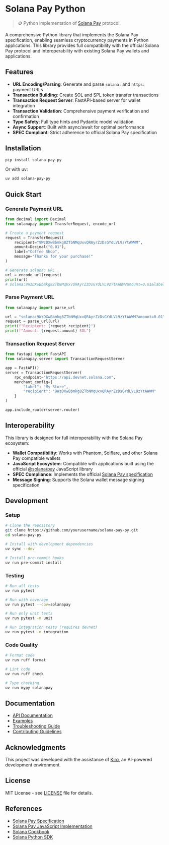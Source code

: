 # Solana Pay Python

> 🪙 Python implementation of [Solana Pay](https://github.com/solana-foundation/solana-pay) protocol.

A comprehensive Python library that implements the Solana Pay specification, enabling seamless cryptocurrency payments in Python applications. This library provides full compatibility with the official Solana Pay protocol and interoperability with existing Solana Pay wallets and applications.

## Features

- **URL Encoding/Parsing**: Generate and parse `solana:` and `https:` payment URLs
- **Transaction Building**: Create SOL and SPL token transfer transactions
- **Transaction Request Server**: FastAPI-based server for wallet integration
- **Transaction Validation**: Comprehensive payment verification and confirmation
- **Type Safety**: Full type hints and Pydantic model validation
- **Async Support**: Built with async/await for optimal performance
- **SPEC Compliant**: Strict adherence to official Solana Pay specification

## Installation

```bash
pip install solana-pay-py
```

Or with uv:
```bash
uv add solana-pay-py
```

## Quick Start

### Generate Payment URL

```python
from decimal import Decimal
from solanapay import TransferRequest, encode_url

# Create a payment request
request = TransferRequest(
    recipient="9WzDXwBbmkg8ZTbNMqUxvQRAyrZzDsGYdLVL9zYtAWWM",
    amount=Decimal("0.01"),
    label="Coffee Shop",
    message="Thanks for your purchase!"
)

# Generate solana: URL
url = encode_url(request)
print(url)
# solana:9WzDXwBbmkg8ZTbNMqUxvQRAyrZzDsGYdLVL9zYtAWWM?amount=0.01&label=Coffee%20Shop&message=Thanks%20for%20your%20purchase!
```

### Parse Payment URL

```python
from solanapay import parse_url

url = "solana:9WzDXwBbmkg8ZTbNMqUxvQRAyrZzDsGYdLVL9zYtAWWM?amount=0.01"
request = parse_url(url)
print(f"Recipient: {request.recipient}")
print(f"Amount: {request.amount} SOL")
```

### Transaction Request Server

```python
from fastapi import FastAPI
from solanapay.server import TransactionRequestServer

app = FastAPI()
server = TransactionRequestServer(
    rpc_endpoint="https://api.devnet.solana.com",
    merchant_config={
        "label": "My Store",
        "recipient": "9WzDXwBbmkg8ZTbNMqUxvQRAyrZzDsGYdLVL9zYtAWWM"
    }
)

app.include_router(server.router)
```

## Interoperability

This library is designed for full interoperability with the Solana Pay ecosystem:

- **Wallet Compatibility**: Works with Phantom, Solflare, and other Solana Pay compatible wallets
- **JavaScript Ecosystem**: Compatible with applications built using the official [@solana/pay](https://github.com/solana-foundation/solana-pay) JavaScript library
- **SPEC Compliance**: Implements the official [Solana Pay specification](https://github.com/solana-foundation/solana-pay/blob/master/SPEC.md)
- **Message Signing**: Supports the Solana wallet message signing specification

## Development

### Setup

```bash
# Clone the repository
git clone https://github.com/yourusername/solana-pay-py.git
cd solana-pay-py

# Install with development dependencies
uv sync --dev

# Install pre-commit hooks
uv run pre-commit install
```

### Testing

```bash
# Run all tests
uv run pytest

# Run with coverage
uv run pytest --cov=solanapay

# Run only unit tests
uv run pytest -m unit

# Run integration tests (requires devnet)
uv run pytest -m integration
```

### Code Quality

```bash
# Format code
uv run ruff format

# Lint code
uv run ruff check

# Type checking
uv run mypy solanapay
```

## Documentation

- [API Documentation](docs/api.md)
- [Examples](examples/)
- [Troubleshooting Guide](docs/troubleshooting.md)
- [Contributing Guidelines](CONTRIBUTING.md)

## Acknowledgments

This project was developed with the assistance of [Kiro](https://kiro.ai), an AI-powered development environment.

## License

MIT License - see [LICENSE](LICENSE) file for details.

## References

- [Solana Pay Specification](https://github.com/solana-foundation/solana-pay/blob/master/SPEC.md)
- [Solana Pay JavaScript Implementation](https://github.com/solana-foundation/solana-pay)
- [Solana Cookbook](https://solanacookbook.com/)
- [Solana Python SDK](https://michaelhly.com/solana-py/)